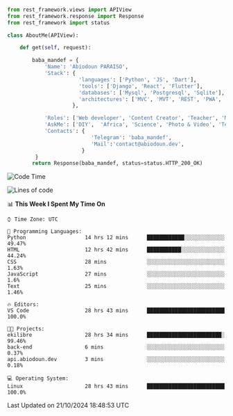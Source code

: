 ###
```python
from rest_framework.views import APIView
from rest_framework.response import Response
from rest_framework import status

class AboutMe(APIView):

    def get(self, request):

        baba_mandef = {
            'Name': 'Abiodoun PARAISO',
            'Stack': {
                       'languages': ['Python', 'JS', 'Dart'],
                       'tools': ['Django', 'React', 'Flutter'],
                       'databases': ['Mysql', 'Postgresql', 'Sqlite'],
                       'architectures': ['MVC', 'MVT', 'REST', 'PWA', 'SPA', 'MicroServices']
                     },

            'Roles': ['Web developer', 'Content Creator', 'Teacher', 'Mentor'],
            'AskMe': ['DIY',  'Africa', 'Science', 'Photo & Video', 'Tech'],
            'Contacts': {
                           'Telegram': 'baba_mandef',
                           'Mail':'contact@abiodoun.dev',
                        }
         }
        return Response(baba_mandef, status=status.HTTP_200_OK)

```                    

<!--START_SECTION:waka-->
![Code Time](http://img.shields.io/badge/Code%20Time-1%2C174%20hrs%2043%20mins-blue)

![Lines of code](https://img.shields.io/badge/From%20Hello%20World%20I%27ve%20Written-420%20Thousand%20lines%20of%20code-blue)

📊 **This Week I Spent My Time On** 

```text
⌚︎ Time Zone: UTC

💬 Programming Languages: 
Python                   14 hrs 12 mins      ████████████░░░░░░░░░░░░░   49.47% 
HTML                     12 hrs 42 mins      ███████████░░░░░░░░░░░░░░   44.24% 
CSS                      28 mins             ░░░░░░░░░░░░░░░░░░░░░░░░░   1.63% 
JavaScript               27 mins             ░░░░░░░░░░░░░░░░░░░░░░░░░   1.6% 
Text                     25 mins             ░░░░░░░░░░░░░░░░░░░░░░░░░   1.46%

🔥 Editors: 
VS Code                  28 hrs 43 mins      █████████████████████████   100.0%

🐱‍💻 Projects: 
ekilibre                 28 hrs 34 mins      ████████████████████████░   99.46% 
back-end                 6 mins              ░░░░░░░░░░░░░░░░░░░░░░░░░   0.37% 
api.abiodoun.dev         3 mins              ░░░░░░░░░░░░░░░░░░░░░░░░░   0.18%

💻 Operating System: 
Linux                    28 hrs 43 mins      █████████████████████████   100.0%

```


 Last Updated on 21/10/2024 18:48:53 UTC
<!--END_SECTION:waka-->
